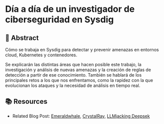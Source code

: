 #  Día a día de un investigador de ciberseguridad en Sysdig

## 🎯 Abstract

Cómo se trabaja en Sysdig para detectar y prevenir amenazas en entornos cloud, Kubernetes y contenedores.

Se explicarán las distintas áreas que hacen posible este trabajo, la investigación y análisis de nuevas amenazas y la creación de reglas de detección a partir de ese conocimiento. También se hablará de los principales retos a los que nos enfrentamos, como la rapidez con la que evolucionan los ataques  y la necesidad de análisis en tiempo real.

## 📚 Resources

- Related Blog Post: [Emeraldwhale](https://sysdig.com/blog/emeraldwhale/), [CrystalRay](https://sysdig.com/blog/crystalray-rising-threat-actor-exploiting-oss-tools/), [LLMjacking Deepsek](https://sysdig.com/blog/llmjacking-targets-deepseek/)
